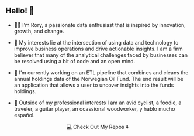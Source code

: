 ## Hello! 👋

- :man_technologist: I’m Rory, a passionate data enthusiast that is inspired by innovation, growth, and change.

- 👀 My interests lie at the intersection of using data and technology to improve business operations and drive actionable insights. I am a firm believer that many of the analytical challenges faced by businesses can be resolved using a bit of code and an open mind.

- 🌱 I’m currently working on an ETL pipeline that combines and cleans the annual holdings data of the Norwegian Oil Fund. The end result will be an application that allows a user to uncover insights into the funds holdings.

- :rocket: Outside of my professional interests I am an avid cyclist, a foodie, a traveler, a guitar player, an ocassional woodworker, y hablo mucho español.

<p align="center">
  💻 Check Out My Repos ⬇️
</p>

